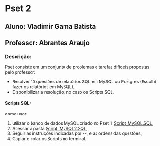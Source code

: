 # Pset 2
## Aluno: Vladimir Gama Batista
## Professor: Abrantes Araujo
### Descrição:
Pset consiste em um conjunto de problemas e tarefas difíceis propostas pelo professor:
* Resolver 15 questões de relatórios SQL em MySQL ou Postgres (Escolhi fazer os relatórios em MySQL),
* Disponibilizar a resolução, no caso os Scripts SQL.

#### Scripts SQL:
como usar:
1. utilizar o banco de dados MySQL criado no Pset 1: [Script_MySQL.SQL](<https://github.com/VladimirGB1/uvv_bd_1_cc1m/blob/main/Pset%201/Script_MySQL.SQL>),
2. Acessar a pasta [Script_MySQL2.SQL](<https://github.com/VladimirGB1/uvv_bd_1_cc1m/blob/main/Pset%202/Script_MySQL2.SQL>),
3. Seguir as instruções indicadas por --, e as ordens das questões,
4. Copiar e colar os Scripts no terminal.
